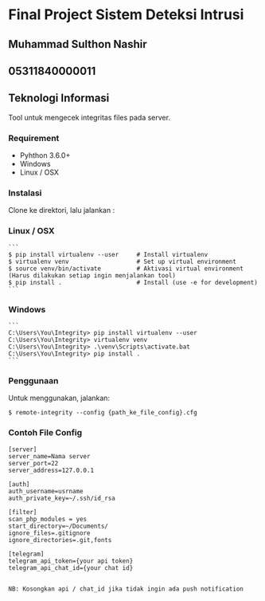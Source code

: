 # Final Project Sistem Deteksi Intrusi
## Muhammad Sulthon Nashir
## 05311840000011
## Teknologi Informasi

Tool untuk mengecek integritas files pada server.

### Requirement
* Pyhthon 3.6.0+
* Windows
* Linux / OSX

### Instalasi
Clone ke direktori, lalu jalankan :

### Linux / OSX
    ```
    $ pip install virtualenv --user     # Install virtualenv
    $ virtualenv venv                   # Set up virtual environment 
    $ source venv/bin/activate          # Aktivasi virtual environment (Harus dilakukan setiap ingin menjalankan tool)
    $ pip install .                     # Install (use -e for development)
    ```
### Windows
    ```
    C:\Users\You\Integrity> pip install virtualenv --user
    C:\Users\You\Integrity> virtualenv venv
    C:\Users\You\Integrity> .\venv\Scripts\activate.bat
    C:\Users\You\Integrity> pip install .
    ```
### Penggunaan
Untuk menggunakan, jalankan:

    $ remote-integrity --config {path_ke_file_config}.cfg

### Contoh File Config

    [server]
    server_name=Nama server
    server_port=22
    server_address=127.0.0.1
    
    [auth]
    auth_username=usrname
    auth_private_key=~/.ssh/id_rsa

    [filter]
    scan_php_modules = yes
    start_directory=~/Documents/
    ignore_files=.gitignore
    ignore_directories=.git,fonts
    
    [telegram]
    telegram_api_token={your api token}
    telegram_api_chat_id={your chat id}
    

    NB: Kosongkan api / chat_id jika tidak ingin ada push notification
